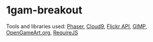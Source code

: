 # 1gam-breakout

Tools and libraries used: [Phaser](http://phaser.io/), [Cloud9](https://c9.io/),
[Flickr API](https://www.flickr.com/services/api/), [GIMP](http://www.gimp.org/),
[OpenGameArt.org](http://opengameart.org/content/breakout-graphics-no-shadow),
[RequireJS](http://www.requirejs.org/)